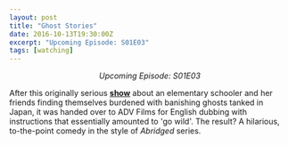 ```yaml
---
layout: post
title: "Ghost Stories"
date: 2016-10-13T19:30:00Z
excerpt: "Upcoming Episode: S01E03"
tags: [watching]
---
```

<center><i>Upcoming Episode: S01E03</i></center>

After this originally serious **[show](https://myanimelist.net/anime/1281/Gakkou_no_Kaidan?q=ghost%20stories)** about an elementary schooler and her friends finding themselves burdened with banishing ghosts tanked in Japan, it was handed over to ADV Films for English dubbing with instructions that essentially amounted to 'go wild'. The result? A hilarious, to-the-point comedy in the style of *Abridged* series.